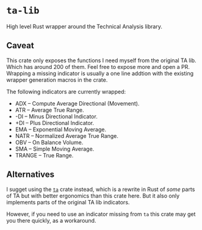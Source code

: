 # `ta-lib`

High level Rust wrapper around the Technical Analysis library.
## Caveat

This crate only exposes the functions I need myself from the original TA lib.
Which has around 200 of them. Feel free to expose more and open a PR. Wrapping
a missing indicator is usually a one line addtion with the existing wrapper
generation macros in the crate.

The following indicators are currently wrapped:

* ADX – Compute Average Directional (Movement).
* ATR – Average True Range.
* -DI – Minus Directional Indicator.
* +DI – Plus Directional Indicator.
* EMA – Exponential Moving Average.
* NATR – Normalized Average True Range.
* OBV – On Balance Volume.
* SMA – Simple Moving Average.
* TRANGE – True Range.

## Alternatives

I sugget using the [`ta`](https://crates.io/crates/ta/) crate instead, which is
a rewrite in Rust of *some* parts of TA but with better ergonomics than this
crate here. But it also only implements parts of the original TA lib indicators.

However, if you need to use an indicator missing from `ta` this crate
may get you there quickly, as a workaround.

